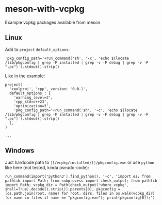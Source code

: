 # meson-with-vcpkg
Example vcpkg packages available from meson

## Linux
Add to `project` `default_options`:
```
'pkg_config_path='+run_command('sh', '-c', 'echo $(locate /lib/pkgconfig | grep -F installed | grep -v -F debug | grep -v -F ".pc")').stdout().strip()
```
Like in the example:
```
project(
  'coolproj', 'cpp', version: '0.0.1', 
  default_options : [
    'warning_level=3', 
    'cpp_std=c++23', 
    'optimization=3',
    'pkg_config_path='+run_command('sh', '-c', 'echo $(locate /lib/pkgconfig | grep -F installed | grep -v -F debug | grep -v -F ".pc")').stdout().strip()
  ],
)

...
```

## Windows
Just hardcode path to `[]/vcpkg/installed/[]/pkgconfig.exe` or use `python` like here (not tested, kinda pseudo-code):
```
run_command(import('python3').find_python(), '-c', 'import os; from pathlib import Path; from subprocess import check_output; from pathlib import Path; vcpkg_dir = Path(check_output('where vcpkg', shell=True).decode().strip()).parents[0]; pkgconfig = [os.path.join(root, name) for root, dirs, files in os.walk(vcpkg_dir) for name in files if name == "pkgconfig.exe"]; print(pkgconfig[0]);')
```
